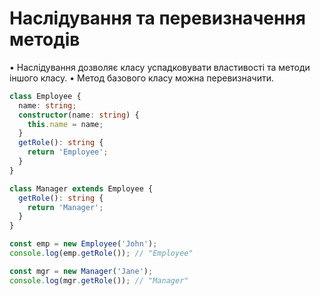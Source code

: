 # **Наслідування та перевизначення методів**

•	Наслідування дозволяє класу успадковувати властивості та методи іншого класу.
•	Метод базового класу можна перевизначити.

```ts
class Employee {
  name: string;
  constructor(name: string) {
    this.name = name;
  }
  getRole(): string {
    return 'Employee';
  }
}

class Manager extends Employee {
  getRole(): string {
    return 'Manager';
  }
}

const emp = new Employee('John');
console.log(emp.getRole()); // "Employee"

const mgr = new Manager('Jane');
console.log(mgr.getRole()); // "Manager"
```

